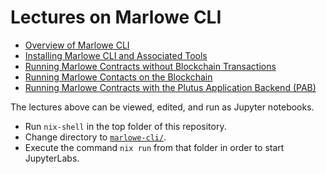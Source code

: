 # Lectures on Marlowe CLI

*   [Overview of Marlowe CLI](01-marlowe-cli-overview.ipynb)
*   [Installing Marlowe CLI and Associated Tools](02-marlowe-cli-installation.ipynb)
*   [Running Marlowe Contracts without Blockchain Transactions](03-marlowe-cli-abstract.ipynb)
*   [Running Marlowe Contacts on the Blockchain](04-marlowe-cli-concrete.ipynb)
*   [Running Marlowe Contracts with the Plutus Application Backend (PAB)](05-marlowe-cli-pab.ipynb)


The lectures above can be viewed, edited, and run as Jupyter notebooks.

*  Run `nix-shell` in the top folder of this repository.
*  Change directory to [`marlowe-cli/`](..).
*  Execute the command `nix run` from that folder in order to start JupyterLabs.
